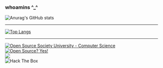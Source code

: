### whoamins ^_^
  
![Anurag's GitHub stats](https://github-readme-stats.vercel.app/api?username=whoamins&show_icons=true&theme=radical)
***
[![Top Langs](https://github-readme-stats.vercel.app/api/top-langs/?username=whoamins&langs_count=4)](https://github.com/anuraghazra/github-readme-stats)
***
[![Open Source Society University - Computer Science](https://img.shields.io/badge/OSSU-computer--science-blue.svg)](https://github.com/ossu/computer-science)
[![Open Source? Yes!](https://badgen.net/badge/Open%20Source%20%3F/Yes%21/blue?icon=github)](https://github.com/Ralireza/Android-Security-Teryaagh)
<br />
<img src="https://tryhackme-badges.s3.amazonaws.com/nks1ck.png" />
<br />
 <img src="http://www.hackthebox.eu/badge/image/506861" alt="Hack The Box"> 
